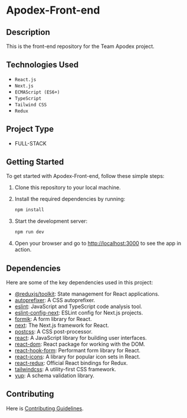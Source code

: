 # Apodex-Front-end

## Description

This is the front-end repository for the Team Apodex project. 

## Technologies Used

- `React.js`
- `Next.js`
- `ECMAScript (ES6+)`
- `TypeScript`
- `Tailwind CSS`
- `Redux`

## Project Type

- FULL-STACK

## Getting Started

To get started with Apodex-Front-end, follow these simple steps:

1. Clone this repository to your local machine.
2. Install the required dependencies by running:

   ```bash
   npm install
   ```

3. Start the development server:

   ```bash
   npm run dev
   ```

4. Open your browser and go to [http://localhost:3000](http://localhost:3000) to see the app in action.

## Dependencies

Here are some of the key dependencies used in this project:

- [@reduxjs/toolkit](https://redux-toolkit.js.org/): State management for React applications.
- [autoprefixer](https://github.com/postcss/autoprefixer): A CSS autoprefixer.
- [eslint](https://eslint.org/): JavaScript and TypeScript code analysis tool.
- [eslint-config-next](https://github.com/vercel/eslint-config-next): ESLint config for Next.js projects.
- [formik](https://formik.org/): A form library for React.
- [next](https://nextjs.org/): The Next.js framework for React.
- [postcss](https://github.com/postcss/postcss): A CSS post-processor.
- [react](https://reactjs.org/): A JavaScript library for building user interfaces.
- [react-dom](https://reactjs.org/docs/react-dom.html): React package for working with the DOM.
- [react-hook-form](https://react-hook-form.com/): Performant form library for React.
- [react-icons](https://react-icons.github.io/react-icons/): A library for popular icon sets in React.
- [react-redux](https://react-redux.js.org/): Official React bindings for Redux.
- [tailwindcss](https://tailwindcss.com/): A utility-first CSS framework.
- [yup](https://github.com/jquense/yup): A schema validation library.


## Contributing

Here is [Contributing Guidelines](CONTRIBUTING.md).
